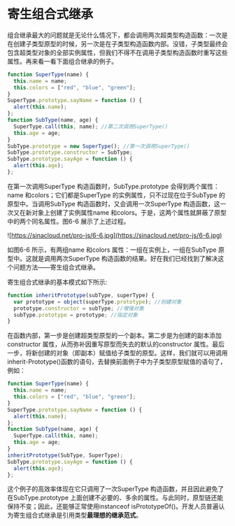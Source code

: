 # 寄生组合式继承

组合继承最大的问题就是无论什么情况下，都会调用两次超类型构造函数：一次是在创建子类型原型的时候，另一次是在子类型构造函数内部。没错，子类型最终会包含超类型对象的全部实例属性，但我们不得不在调用子类型构造函数时重写这些属性。再来看一看下面组合继承的例子。

```javascript
function SuperType(name) {
  this.name = name;
  this.colors = ["red", "blue", "green"];
}
SuperType.prototype.sayName = function () {
  alert(this.name);
};
function SubType(name, age) {
  SuperType.call(this, name); //第二次调用SuperType()
  this.age = age;
}
SubType.prototype = new SuperType(); //第一次调用SuperType()
SubType.prototype.constructor = SubType;
SubType.prototype.sayAge = function () {
  alert(this.age);
};
```

在第一次调用SuperType 构造函数时，SubType.prototype 会得到两个属性：name 和colors；它们都是SuperType 的实例属性，只不过现在位于SubType 的原型中。当调用SubType 构造函数时，又会调用一次SuperType 构造函数，这一次又在新对象上创建了实例属性name 和colors。于是，这两个属性就屏蔽了原型中的两个同名属性。图6-6 展示了上述过程。

![https://sinacloud.net/pro-js/6-6.jpg](https://sinacloud.net/pro-js/6-6.jpg)

如图6-6 所示，有两组name 和colors 属性：一组在实例上，一组在SubType 原型中。这就是调用两次SuperType 构造函数的结果。好在我们已经找到了解决这个问题方法——寄生组合式继承。

寄生组合式继承的基本模式如下所示:

```javascript
function inheritPrototype(subType, superType) {
  var prototype = object(superType.prototype); //创建对象
  prototype.constructor = subType; //增强对象
  subType.prototype = prototype; //指定对象
}
```

在函数内部，第一步是创建超类型原型的一个副本。第二步是为创建的副本添加constructor 属性，从而弥补因重写原型而失去的默认的constructor 属性。最后一步，将新创建的对象（即副本）赋值给子类型的原型。这样，我们就可以用调用inherit-Prototype()函数的语句，去替换前面例子中为子类型原型赋值的语句了，例如：

```javascript
function SuperType(name) {
  this.name = name;
  this.colors = ["red", "blue", "green"];
}
SuperType.prototype.sayName = function () {
  alert(this.name);
};
function SubType(name, age) {
  SuperType.call(this, name);
  this.age = age;
}
inheritPrototype(SubType, SuperType);
SubType.prototype.sayAge = function () {
  alert(this.age);
};
```

这个例子的高效率体现在它只调用了一次SuperType 构造函数，并且因此避免了在SubType.prototype 上面创建不必要的、多余的属性。与此同时，原型链还能保持不变；因此，还能够正常使用instanceof isPrototypeOf()。开发人员普遍认为寄生组合式继承是引用类型**最理想的继承范式**。
